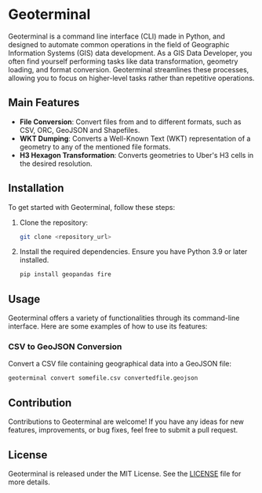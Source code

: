 # Geoterminal

Geoterminal is a command line interface (CLI) made in Python, and designed to automate common operations in the field of Geographic Information Systems (GIS) data development. As a GIS Data Developer, you often find yourself performing tasks like data transformation, geometry loading, and format conversion. Geoterminal streamlines these processes, allowing you to focus on higher-level tasks rather than repetitive operations.

## Main Features

- **File Conversion**: Convert files from and to different formats, such as CSV, ORC, GeoJSON and Shapefiles.
- **WKT Dumping**: Converts a Well-Known Text (WKT) representation of a geometry to any of the mentioned file formats.
- **H3 Hexagon Transformation**: Converts geometries to Uber's H3 cells in the desired resolution.

## Installation

To get started with Geoterminal, follow these steps:

1. Clone the repository:

   ```bash
   git clone <repository_url>
   ```

2. Install the required dependencies. Ensure you have Python 3.9 or later installed.

   ```bash
   pip install geopandas fire
   ```

## Usage

Geoterminal offers a variety of functionalities through its command-line interface. Here are some examples of how to use its features:

### CSV to GeoJSON Conversion

Convert a CSV file containing geographical data into a GeoJSON file:

```bash
geoterminal convert somefile.csv convertedfile.geojson
```

## Contribution

Contributions to Geoterminal are welcome! If you have any ideas for new features, improvements, or bug fixes, feel free to submit a pull request.

## License

Geoterminal is released under the MIT License. See the [LICENSE](LICENSE) file for more details.

